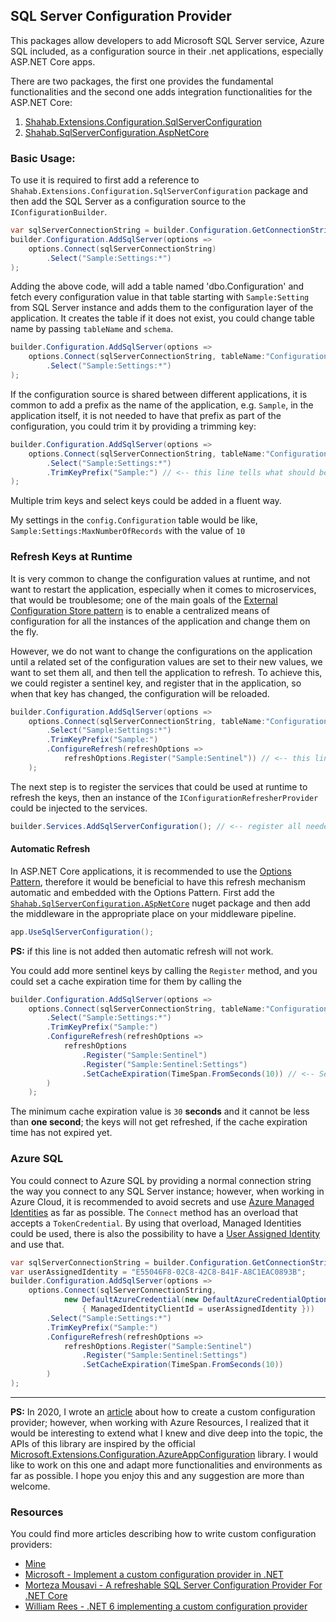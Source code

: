 
## SQL Server Configuration Provider

This packages allow developers to add Microsoft SQL Server service, Azure SQL included, as a configuration source in their .net applications, especially ASP.NET Core apps.

There are two packages, the first one provides the fundamental functionalities and the second one adds integration functionalities for the ASP.NET Core:

1. [Shahab.Extensions.Configuration.SqlServerConfiguration](https://www.nuget.org/packages/Shahab.Extensions.Configuration.SqlServerConfiguration/)
2. [Shahab.SqlServerConfiguration.AspNetCore](https://www.nuget.org/packages/Shahab.SqlServerConfiguration.AspNetCore/)

### Basic Usage: 

To use it is required to first add a reference to `Shahab.Extensions.Configuration.SqlServerConfiguration` package and then add the SQL Server as a configuration source to the `IConfigurationBuilder`.

```csharp
var sqlServerConnectionString = builder.Configuration.GetConnectionString("Database")!;
builder.Configuration.AddSqlServer(options =>
    options.Connect(sqlServerConnectionString)
        .Select("Sample:Settings:*")
);
```

Adding the above code, will add a table named 'dbo.Configuration' and fetch every configuration value in that table starting with `Sample:Setting`
from SQL Server instance and adds them to the configuration layer of the application. 
It creates the table if it does not exist, you could change table name by passing `tableName` and `schema`.

```csharp
builder.Configuration.AddSqlServer(options =>
    options.Connect(sqlServerConnectionString, tableName:"Configuration", schema: "config")
        .Select("Sample:Settings:*")
);
```

If the configuration source is shared between different applications, it is common to add a prefix as the name of the application, e.g. `Sample`, 
in the application itself, it is not needed to have that prefix as part of the configuration, you could trim it by providing a trimming key:

```csharp
builder.Configuration.AddSqlServer(options =>
    options.Connect(sqlServerConnectionString, tableName:"Configuration", schema: "config")
        .Select("Sample:Settings:*")
        .TrimKeyPrefix("Sample:") // <-- this line tells what should be trimmed from the beginning of the keys
);
```

Multiple trim keys and select keys could be added in a fluent way.

My settings in the `config.Configuration` table would be like, `Sample:Settings:MaxNumberOfRecords` with the value of `10`

### Refresh Keys at Runtime

It is very common to change the configuration values at runtime, and not want to restart the application, especially when it comes to microservices, that would be troublesome;
one of the main goals of the [External Configuration Store pattern](https://learn.microsoft.com/en-us/azure/architecture/patterns/external-configuration-store) is to enable a centralized means of configuration for all the instances of the application and change them on the fly.

However, we do not want to change the configurations on the application until a related set of the configuration values are set to their new values, we want to set them all, and then 
tell the application to refresh. To achieve this, we could register a sentinel key, and register that in the application, so when that key has changed, the configuration will be reloaded.

```csharp
builder.Configuration.AddSqlServer(options =>
    options.Connect(sqlServerConnectionString, tableName:"Configuration", schema: "config")
        .Select("Sample:Settings:*")
        .TrimKeyPrefix("Sample:")
        .ConfigureRefresh(refreshOptions =>
            refreshOptions.Register("Sample:Sentinel")) // <-- this line registers a sentinel key
    );
```

The next step is to register the services that could be used at runtime to refresh the keys, then an instance of the `IConfigurationRefresherProvider` 
could be injected to the services. 

```csharp
builder.Services.AddSqlServerConfiguration(); // <-- register all needed services 
```

#### Automatic Refresh

In ASP.NET Core applications, it is recommended to use the [Options Pattern](https://learn.microsoft.com/en-us/aspnet/core/fundamentals/configuration/options?view=aspnetcore-7.0),
therefore it would be beneficial to have this refresh mechanism automatic and 
embedded with the Options Pattern. First add the [`Shahab.SqlServerConfiguration.ASpNetCore`](https://www.nuget.org/packages/Shahab.SqlServerConfiguration.AspNetCore/) nuget package
and then add the middleware in the appropriate place on your middleware pipeline. 

```csharp
app.UseSqlServerConfiguration();
```
**PS:** if this line is not added then automatic refresh will not work.

You could add more sentinel keys by calling the `Register` method, and you could set a cache expiration time for them by calling the 

```csharp
builder.Configuration.AddSqlServer(options =>
    options.Connect(sqlServerConnectionString, tableName:"Configuration", schema: "config")
        .Select("Sample:Settings:*")
        .TrimKeyPrefix("Sample:")
        .ConfigureRefresh(refreshOptions =>
            refreshOptions
                .Register("Sample:Sentinel")
                .Register("Sample:Sentinel:Settings")
                .SetCacheExpiration(TimeSpan.FromSeconds(10)) // <-- Set Cache Expiration Interval 
        )
    );
```

The minimum cache expiration value is `30` **seconds** and it cannot be less than **one second**; the keys will not get refreshed, 
if the cache expiration time has not expired yet.

### Azure SQL

You could connect to Azure SQL by providing a normal connection string the way you connect to any SQL Server instance;
however, when working in Azure Cloud, it is recommended to avoid secrets and use [Azure Managed Identities](https://learn.microsoft.com/en-us/azure/active-directory/managed-identities-azure-resources/overview) 
as far as possible. The `Connect` method has an overload that accepts a `TokenCredential`. By using that overload, Managed Identities could be used, 
there is also the possibility to have a [User Assigned Identity](https://learn.microsoft.com/en-us/azure/active-directory/managed-identities-azure-resources/overview#managed-identity-types) and use that.

```csharp
var sqlServerConnectionString = builder.Configuration.GetConnectionString("Database")!;
var userAssignedIdentity = "E55046F8-02C8-42C8-B41F-A8C1EAC0893B";
builder.Configuration.AddSqlServer(options =>
    options.Connect(sqlServerConnectionString,
            new DefaultAzureCredential(new DefaultAzureCredentialOptions()
                { ManagedIdentityClientId = userAssignedIdentity }))
        .Select("Sample:Settings:*")
        .TrimKeyPrefix("Sample:")
        .ConfigureRefresh(refreshOptions =>
            refreshOptions.Register("Sample:Sentinel")
                .Register("Sample:Sentinel:Settings")
                .SetCacheExpiration(TimeSpan.FromSeconds(10))
        )
);
```

<hr />

**PS:** In 2020, I wrote an [article](https://medium.com/@shahabganji/custom-configuration-providers-in-asp-net-core-ad583604220b) about how to create a custom configuration provider; however, when working with Azure Resources, I realized that it would be interesting 
to extend what I knew and dive deep into the topic, the APIs of this library are inspired by the official 
[Microsoft.Extensions.Configuration.AzureAppConfiguration](https://github.com/Azure/AppConfiguration) library. I would like to work on this one and adapt more
functionalities and environments as far as possible. I hope you enjoy this and any suggestion are more than welcome.

### Resources

You could find more articles describing how to write custom configuration providers:

* [Mine](https://medium.com/@shahabganji/custom-configuration-providers-in-asp-net-core-ad583604220b)
* [Microsoft - Implement a custom configuration provider in .NET](https://learn.microsoft.com/en-us/dotnet/core/extensions/custom-configuration-provider)
* [Morteza Mousavi - A refreshable SQL Server Configuration Provider For .NET Core](https://mousavi310.github.io/posts/a-refreshable-sql-server-configuration-provider-for-net-core/)
* [William Rees - .NET 6 implementing a custom configuration provider](https://wil-rees.medium.com/net-6-implementing-a-custom-configuration-provider-980741cea2f5)
